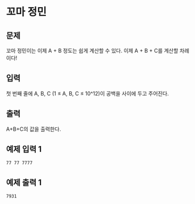 # 꼬마 정민

## 문제
꼬마 정민이는 이제 A + B 정도는 쉽게 계산할 수 있다. 이제 A + B + C를 계산할 차례이다!

## 입력
첫 번째 줄에 A, B, C (1 ≤ A, B, C ≤ 10^12)이 공백을 사이에 두고 주어진다.

## 출력
A+B+C의 값을 출력한다.

## 예제 입력 1
```
77 77 7777
```

## 예제 출력 1
```
7931
```